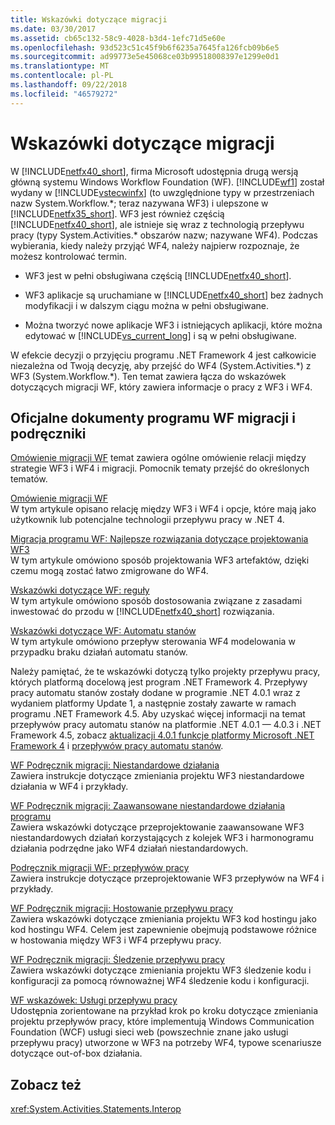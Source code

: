 ```yaml
---
title: Wskazówki dotyczące migracji
ms.date: 03/30/2017
ms.assetid: cb65c132-58c9-4028-b3d4-1efc71d5e60e
ms.openlocfilehash: 93d523c51c45f9b6f6235a7645fa126fcb09b6e5
ms.sourcegitcommit: ad99773e5e45068ce03b99518008397e1299e0d1
ms.translationtype: MT
ms.contentlocale: pl-PL
ms.lasthandoff: 09/22/2018
ms.locfileid: "46579272"
---
```

# <a name="migration-guidance"></a>Wskazówki dotyczące migracji
W [!INCLUDE[netfx40_short](../../../includes/netfx40-short-md.md)], firma Microsoft udostępnia drugą wersją główną systemu Windows Workflow Foundation (WF). [!INCLUDE[wf1](../../../includes/wf1-md.md)] został wydany w [!INCLUDE[vstecwinfx](../../../includes/vstecwinfx-md.md)] (to uwzględnione typy w przestrzeniach nazw System.Workflow.*; teraz nazywana WF3) i ulepszone w [!INCLUDE[netfx35_short](../../../includes/netfx35-short-md.md)]. WF3 jest również częścią [!INCLUDE[netfx40_short](../../../includes/netfx40-short-md.md)], ale istnieje się wraz z technologią przepływu pracy (typy System.Activities.\* obszarów nazw; nazywane WF4). Podczas wybierania, kiedy należy przyjąć WF4, należy najpierw rozpoznaje, że możesz kontrolować termin.  
  
-   WF3 jest w pełni obsługiwana częścią [!INCLUDE[netfx40_short](../../../includes/netfx40-short-md.md)].  
  
-   WF3 aplikacje są uruchamiane w [!INCLUDE[netfx40_short](../../../includes/netfx40-short-md.md)] bez żadnych modyfikacji i w dalszym ciągu można w pełni obsługiwane.  
  
-   Można tworzyć nowe aplikacje WF3 i istniejących aplikacji, które można edytować w [!INCLUDE[vs_current_long](../../../includes/vs-current-long-md.md)] i są w pełni obsługiwane.  
  
 W efekcie decyzji o przyjęciu programu .NET Framework 4 jest całkowicie niezależna od Twoją decyzję, aby przejść do WF4 (System.Activities.*) z WF3 (System.Workflow.\*). Ten temat zawiera łącza do wskazówek dotyczących migracji WF, który zawiera informacje o pracy z WF3 i WF4.  
  
## <a name="wf-migration-whitepapers-and-cookbooks"></a>Oficjalne dokumenty programu WF migracji i podręczniki  
 [Omówienie migracji WF](https://go.microsoft.com/fwlink/?LinkId=153873) temat zawiera ogólne omówienie relacji między strategie WF3 i WF4 i migracji. Pomocnik tematy przejść do określonych tematów.  
  
 [Omówienie migracji WF](https://go.microsoft.com/fwlink/?LinkId=153873)  
 W tym artykule opisano relację między WF3 i WF4 i opcje, które mają jako użytkownik lub potencjalne technologii przepływu pracy w .NET 4.  
  
 [Migracja programu WF: Najlepsze rozwiązania dotyczące projektowania WF3](https://go.microsoft.com/fwlink/?LinkId=153852)  
 W tym artykule omówiono sposób projektowania WF3 artefaktów, dzięki czemu mogą zostać łatwo zmigrowane do WF4.  
  
 [Wskazówki dotyczące WF: reguły](https://go.microsoft.com/fwlink/?LinkId=153854)  
 W tym artykule omówiono sposób dostosowania związane z zasadami inwestować do przodu w [!INCLUDE[netfx40_short](../../../includes/netfx40-short-md.md)] rozwiązania.  
  
 [Wskazówki dotyczące WF: Automatu stanów](https://go.microsoft.com/fwlink/?LinkId=153855)  
 W tym artykule omówiono przepływ sterowania WF4 modelowania w przypadku braku działań automatu stanów.  
  
 Należy pamiętać, że te wskazówki dotyczą tylko projekty przepływu pracy, których platformą docelową jest program .NET Framework 4. Przepływy pracy automatu stanów zostały dodane w programie .NET 4.0.1 wraz z wydaniem platformy Update 1, a następnie zostały zawarte w ramach programu .NET Framework 4.5. Aby uzyskać więcej informacji na temat przepływów pracy automatu stanów na platformie .NET 4.0.1 — 4.0.3 i .NET Framework 4.5, zobacz [aktualizacji 4.0.1 funkcje platformy Microsoft .NET Framework 4](https://msdn.microsoft.com/library/de3297bd-c3e1-4126-95be-2ed7fe2a98fc) i [przepływów pracy automatu stanów](../../../docs/framework/windows-workflow-foundation/state-machine-workflows.md).  
  
 [WF Podręcznik migracji: Niestandardowe działania](https://go.microsoft.com/fwlink/?LinkId=153856)  
 Zawiera instrukcje dotyczące zmieniania projektu WF3 niestandardowe działania w WF4 i przykłady.  
  
 [WF Podręcznik migracji: Zaawansowane niestandardowe działania programu](https://go.microsoft.com/fwlink/?LinkId=275560)  
 Zawiera wskazówki dotyczące przeprojektowanie zaawansowane WF3 niestandardowych działań korzystających z kolejek WF3 i harmonogramu działania podrzędne jako WF4 działań niestandardowych.  
  
 [Podręcznik migracji WF: przepływów pracy](https://go.microsoft.com/fwlink/?LinkId=153858)  
 Zawiera instrukcje dotyczące przeprojektowanie WF3 przepływów na WF4 i przykłady.  
  
 [WF Podręcznik migracji: Hostowanie przepływu pracy](https://go.microsoft.com/fwlink/?LinkId=275561)  
 Zawiera wskazówki dotyczące zmieniania projektu WF3 kod hostingu jako kod hostingu WF4. Celem jest zapewnienie obejmują podstawowe różnice w hostowania między WF3 i WF4 przepływu pracy.  
  
 [WF Podręcznik migracji: Śledzenie przepływu pracy](https://go.microsoft.com/fwlink/?LinkId=275562)  
 Zawiera wskazówki dotyczące zmieniania projektu WF3 śledzenie kodu i konfiguracji za pomocą równoważnej WF4 śledzenie kodu i konfiguracji.  
  
 [WF wskazówek: Usługi przepływu pracy](https://go.microsoft.com/fwlink/?LinkId=275564)  
 Udostępnia zorientowane na przykład krok po kroku dotyczące zmieniania projektu przepływów pracy, które implementują Windows Communication Foundation (WCF) usługi sieci web (powszechnie znane jako usługi przepływu pracy) utworzone w WF3 na potrzeby WF4, typowe scenariusze dotyczące out-of-box działania.  
  
## <a name="see-also"></a>Zobacz też  
 <xref:System.Activities.Statements.Interop>
